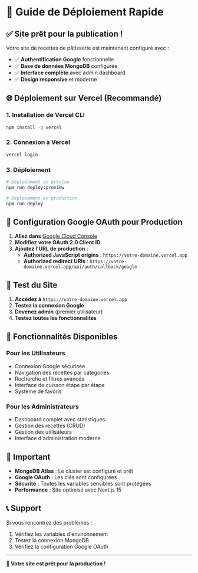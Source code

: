 # 🚀 Guide de Déploiement Rapide

## ✅ **Site prêt pour la publication !**

Votre site de recettes de pâtisserie est maintenant configuré avec :
- ✅ **Authentification Google** fonctionnelle
- ✅ **Base de données MongoDB** configurée
- ✅ **Interface complète** avec admin dashboard
- ✅ **Design responsive** et moderne

## 🌐 **Déploiement sur Vercel (Recommandé)**

### **1. Installation de Vercel CLI**
```bash
npm install -g vercel
```

### **2. Connexion à Vercel**
```bash
vercel login
```

### **3. Déploiement**
```bash
# Déploiement en preview
npm run deploy:preview

# Déploiement en production
npm run deploy
```

## 🔧 **Configuration Google OAuth pour Production**

1. **Allez dans** [Google Cloud Console](https://console.cloud.google.com/)
2. **Modifiez votre OAuth 2.0 Client ID**
3. **Ajoutez l'URL de production** :
   - **Authorized JavaScript origins** : `https://votre-domaine.vercel.app`
   - **Authorized redirect URIs** : `https://votre-domaine.vercel.app/api/auth/callback/google`

## 📱 **Test du Site**

1. **Accédez à** `https://votre-domaine.vercel.app`
2. **Testez la connexion Google**
3. **Devenez admin** (premier utilisateur)
4. **Testez toutes les fonctionnalités**

## 🎯 **Fonctionnalités Disponibles**

### **Pour les Utilisateurs**
- Connexion Google sécurisée
- Navigation des recettes par catégories
- Recherche et filtres avancés
- Interface de cuisson étape par étape
- Système de favoris

### **Pour les Administrateurs**
- Dashboard complet avec statistiques
- Gestion des recettes (CRUD)
- Gestion des utilisateurs
- Interface d'administration moderne

## 🚨 **Important**

- **MongoDB Atlas** : Le cluster est configuré et prêt
- **Google OAuth** : Les clés sont configurées
- **Sécurité** : Toutes les variables sensibles sont protégées
- **Performance** : Site optimisé avec Next.js 15

## 📞 **Support**

Si vous rencontrez des problèmes :
1. Vérifiez les variables d'environnement
2. Testez la connexion MongoDB
3. Vérifiez la configuration Google OAuth

---

**🎉 Votre site est prêt pour la production !**
